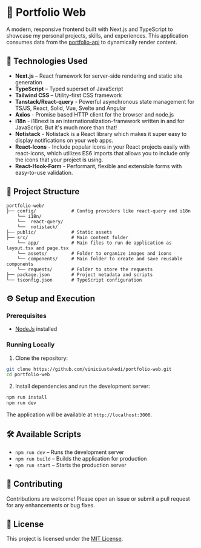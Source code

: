 # 📱 Portfolio Web

A modern, responsive frontend built with Next.js and TypeScript to showcase my personal projects, skills, and experiences. This application consumes data from the [portfolio-api](https://github.com/viniciustakedi/portfolio-api) to dynamically render content.

## 🚀 Technologies Used

- **Next.js** – React framework for server-side rendering and static site generation
- **TypeScript** – Typed superset of JavaScript
- **Tailwind CSS** – Utility-first CSS framework
- **Tanstack/React-query** - Powerful asynchronous state management for TS/JS, React, Solid, Vue, Svelte and Angular
- **Axios** - Promise based HTTP client for the browser and node.js
- **i18n** - i18next is an internationalization-framework written in and for JavaScript. But it's much more than that!
- **Notistack** - Notistack is a React library which makes it super easy to display notifications on your web apps.
- **React-Icons** - Include popular icons in your React projects easily with react-icons, which utilizes ES6 imports that allows you to include only the icons that your project is using.
- **React-Hook-Form** - Performant, flexible and extensible forms with easy-to-use validation.

## 📁 Project Structure

```
portfolio-web/
├── config/             # Config providers like react-query and i18n
    └── i18n/     
    └──  react-query/   
    └──  notistack/     
├── public/             # Static assets
├── src/                # Main content folder
    └── app/            # Main files to run de application as layout.tsx and page.tsx
    └── assets/         # Folder to organize images and icons
    └── components/     # Main folder to create and save reusable components
    └── requests/       # Folder to store the requests 
├── package.json        # Project metadata and scripts
└── tsconfig.json       # TypeScript configuration
```

## ⚙️ Setup and Execution

### Prerequisites

- [NodeJs](https://nodejs.org/en/download) installed

### Running Locally

1. Clone the repository:

```bash
git clone https://github.com/viniciustakedi/portfolio-web.git
cd portfolio-web
```

2. Install dependencies and run the development server:

```bash
npm run install
npm run dev
```

The application will be available at `http://localhost:3000`.

## 🛠️ Available Scripts

- `npm run dev` – Runs the development server
- `npm run build` – Builds the application for production
- `npm run start` – Starts the production server

## 🤝 Contributing

Contributions are welcome! Please open an issue or submit a pull request for any enhancements or bug fixes.

## 📄 License

This project is licensed under the [MIT License](LICENSE).

